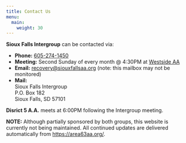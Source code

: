 ```yaml
---
title: Contact Us
menu:
  main:
    weight: 30
---
```


**Sioux Falls Intergroup** can be contacted via:

- **Phone:** <a href="tel:605-274-1450">605-274-1450</a>
- **Meeting:** Second Sunday of every month @ 4:30PM at [Westside AA](/meetings/sf-westside/)
- **Email:** recovery@siouxfallsaa.org (note: this mailbox may not be monitored)
- **Mail:**\
  Sioux Falls Intergroup\
  P.O. Box 182\
  Sioux Falls, SD 57101

**Disrict 5 A.A.** meets at 6:00PM following the Intergroup meeting.

**NOTE:** Although partially sponsored by both groups, this website is currently not being maintained. All continued updates are delivered automatically from https://area63aa.org/.
